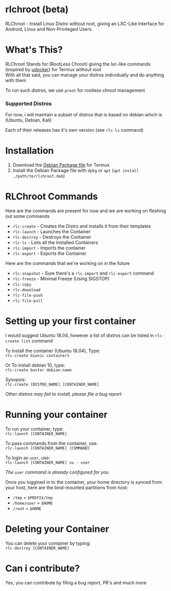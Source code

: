# rlchroot (beta)
RLChroot - Install Linux Distro without root, giving an LXC-Like Interface for Android, Linux and Non-Privileged Users

# What's This?
RLChroot Stands for (RootLess Chroot) giving the lxc-like commands (inspired by [udocker](https://github.com/indigo-dc/udocker)) for Termux without root \
With all that said, you can manage your distros individually and do anything with them

To run such distros, we use `proot` for rootless chroot management

### Supported Distros
For now, i will maintain a subset of distros that is based on debian which is (Ubuntu, Debian, Kali)

Each of their releases has it's own version (see `rlc-ls` command)

# Installation
1. Download the [Debian Package file](https://github.com/WMCB-Tech/rlchroot/releases/download/1.00-pre1/rlchroot-1.00-pre1.deb) for Termux
2. Install the Debian Package file with `dpkg` or `apt` (`apt install ./path/to/rlchroot.deb`)

# RLChroot Commands
Here are the commands are present for now and we are working on fleshing out some commands
* `rlc-create` - Creates the Distro and installs it from their templates
* `rlc-launch` - Launches the Container
* `rlc-destroy` - Destroys the Container
* `rlc-ls` - Lists all the Installed Containers
* `rlc-import` - Imports the container
* `rlc-export` - Exports the Container

Here are the commands that we're working on in the future
* `rlc-snapshot` - Sure there's a `rlc-import` and `rlc-export` command
* `rlc-freeze` - Minimal Freeze (Using SIGSTOP)
* `rlc-copy`
* `rlc-download`
* `rlc-file-push`
* `rlc-file-pull`

# Setting up your first container
I would suggest Ubuntu 18.04, however a list of distros can be listed in `rlc-create list` command

To Install the container (Ubuntu 18.04), Type: \
`rlc-create bionic container1`

Or To install debian 10, type: \
`rlc-create buster debian-name`

Synopsis: \
`rlc-create [DISTRO_NAME] [CONTAINER_NAME]`

*Other distros may fail to install, please file a bug report*

# Running your container
To run your container, type: \
`rlc-launch [CONTAINER_NAME]`

To pass commands from the container, use: \
`rlc-launch [CONTAINER_NAME] [COMMAND]`

To login as `user`, use: \
`rlc-launch [CONTAINER_NAME] su - user`

*The `user` command is already configured for you*

Once you loggined in to the container, your home directory is synced from your host, here are the bind-mounted partitions from host:
* `/tmp` = `$PREFIX/tmp`
* `/home/user` = `$HOME`
* `/root` = `$HOME`

# Deleting your Container
You can delete your container by typing: \
`rlc-destroy [CONTAINER_NAME]`

# Can i contribute?
Yes, you can contribute by filing a bug report, PR's and much more
